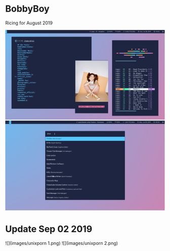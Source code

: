# BobbyBoy
Ricing for August 2019

![](images/BobbyBoy.png)
![](images/BobbyBoy2.png)

# Update Sep 02 2019

![](images/unixporn 1.png)
![](images/unixporn 2.png)



